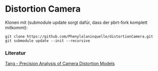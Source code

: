 # Distortion Camera

Klonen mit (submodule update sorgt dafür, dass der pbrt-fork komplett mitkommt):
```
git clone https://github.com/Phenylalaninquelle/distortionCamera.git
git submodule update --init --recursive
```

### Literatur
[Tang - Precision Analysis of Camera Distortion Models](Literatur/Tang_Models.pdf)
